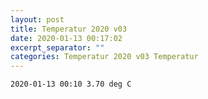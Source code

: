 ```yaml
---
layout: post
title: Temperatur 2020 v03
date: 2020-01-13 00:17:02
excerpt_separator: ""
categories: Temperatur 2020 v03 Temperatur
---
```

```
2020-01-13 00:10 3.70 deg C
```
